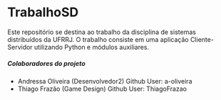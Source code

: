 # TrabalhoSD

Este repositório se destina ao trabalho da disciplina de sistemas distribuídos da UFRRJ. O trabalho consiste em uma aplicação Cliente-Servidor utilizando Python e módulos auxiliares.

##### Colaboradores do projeto
- Andressa Oliveira (Desenvolvedor2) Github User: a-oliveira
- Thiago Frazão (Game Design) Github User: ThiagoFrazao


